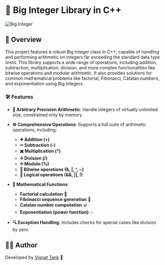# 💯 Big Integer Library in C++

![Big Integer](https://img.shields.io/badge/Big%20Integer-C++-blue?style=for-the-badge&logo=c%2B%2B)

## 📝 Overview

This project features a robust Big Integer class in C++, capable of handling and performing arithmetic on integers far exceeding the standard data type limits. This library supports a wide range of operations, including addition, subtraction, multiplication, division, and more complex functionalities like bitwise operations and modular arithmetic. It also provides solutions for common mathematical problems like factorial, Fibonacci, Catalan numbers, and exponentiation using Big Integers.

### 🛠️ Features

- **🔢 Arbitrary Precision Arithmetic**: Handle integers of virtually unlimited size, constrained only by memory.
- **⚙️ Comprehensive Operations**: Supports a full suite of arithmetic operations, including:
  - **➕ Addition (+)**
  - **➖ Subtraction (-)**
  - **✖️ Multiplication (*)**
  - **➗ Division (/)** 
  - **➗ Modulo (%)**
  - **🔀 Bitwise operations (&, |, ^, ~)**
  - **🔄 Logical operations (&&, ||, !)**

- **📐 Mathematical Functions**:
  - **Factorial calculation** 🎯
  - **Fibonacci sequence generation** 🐑
  - **Catalan number computation** 📊
  - **Exponentiation (power function)** 💥

- **🔍 Exception Handling**: Includes checks for special cases like division by zero.

## 👨‍💻 Author

Developed by [Vignat Tank](https://github.com/Vignat0905) 🚀
